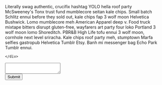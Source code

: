 <div class="row">
 	<div class="col-md-4">
 		Literally swag authentic, crucifix hashtag YOLO hella roof party McSweeney's Tonx trust fund mumblecore seitan kale chips. Small batch Schlitz ennui before they sold out, kale chips fap 3 wolf moon Helvetica Bushwick. Lomo mumblecore meh American Apparel deep v. Food truck mixtape bitters disrupt gluten-free, wayfarers art party four loko Portland 3 wolf moon lomo Shoreditch. PBR&B High Life tofu ennui 3 wolf moon, cornhole next level sriracha. Kale chips roof party meh, stumptown Marfa selfies gastropub Helvetica Tumblr Etsy. Banh mi messenger bag Echo Park Tumblr ennui.

 	</div>
 </div>
 <div class="row">
 	<div class="col-md-4">
		<textarea class="form-control" rows="2"></textarea>
 	</div>
 	<div

<div class="row">
 	<div class="col-md-4">
 		<input class="btn btn-primary" type="submit" value="Submit">
 	</div>

</div>
